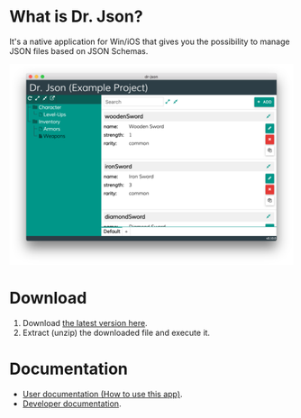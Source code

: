 # What is Dr. Json?

It's a native application for Win/iOS that gives you the possibility to manage JSON files based on JSON Schemas.

![App](./docs/img/app-example.png)

# Download

1. Download [the latest version here](https://github.com/innogames/dr-json/releases).
2. Extract (unzip) the downloaded file and execute it.

# Documentation

- [User documentation (How to use this app)](./docs/user-documentation.md).
- [Developer documentation](./docs/developer-documentation.md).
